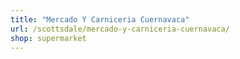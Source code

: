 ```yaml
---
title: "Mercado Y Carniceria Cuernavaca"
url: /scottsdale/mercado-y-carniceria-cuernavaca/
shop: supermarket
---
```


